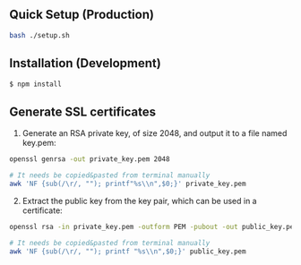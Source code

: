 ## Quick Setup (Production)

```bash
bash ./setup.sh
```


## Installation (Development)

```bash
$ npm install
```


## Generate SSL certificates

1.  Generate an RSA private key, of size 2048, and output it to a file named key.pem:

```bash
openssl genrsa -out private_key.pem 2048
```

```bash
# It needs be copied&pasted from terminal manually
awk 'NF {sub(/\r/, ""); printf"%s\\n",$0;}' private_key.pem
```

2.  Extract the public key from the key pair, which can be used in a certificate:

```bash
openssl rsa -in private_key.pem -outform PEM -pubout -out public_key.pem
```

```bash
# It needs be copied&pasted from terminal manually
awk 'NF {sub(/\r/, ""); printf "%s\\n",$0;}' public_key.pem
```
